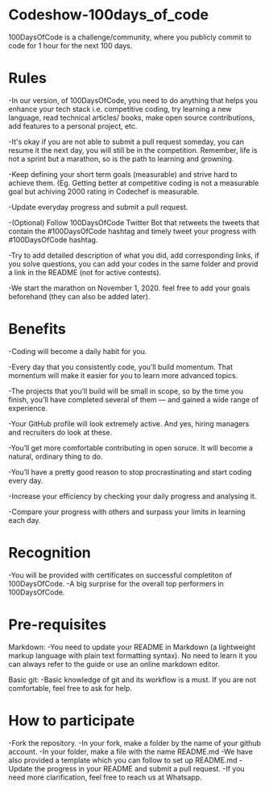 # Codeshow-100days_of_code
100DaysOfCode is a challenge/community, where you publicly commit to code for 1 hour for the next 100 days.

# Rules
-In our version, of 100DaysOfCode, you need to do anything that helps you enhance your tech stack i.e. competitive coding, try learning a new language, read technical articles/ books, make open source contributions, add features to a personal project, etc.

-It's okay if you are not able to submit a pull request someday, you can resume it the next day, you will still be in the competition. Remember, life is not a sprint but a marathon, so is the path to learning and growning.

-Keep defining your short term goals (measurable) and strive hard to achieve them. (Eg. Getting better at competitive coding is not a measurable goal but achiving 2000 rating in Codechef is measurable.

-Update everyday progress and submit a pull request.

-(Optional) Follow 100DaysOfCode Twitter Bot that retweets the tweets that contain the #100DaysOfCode hashtag and timely tweet your progress with #100DaysOfCode hashtag.

-Try to add detailed description of what you did, add corresponding links, if you solve questions, you can add your codes in the same folder and provid a link in the README (not for active contests).

-We start the marathon on November 1, 2020. feel free to add your goals beforehand (they can also be added later).

# Benefits
-Coding will become a daily habit for you.

-Every day that you consistently code, you’ll build momentum. That momentum will make it easier for you to learn more advanced topics.

-The projects that you’ll build will be small in scope, so by the time you finish, you’ll have completed several of them — and gained a wide range of experience.

-Your GitHub profile will look extremely active. And yes, hiring managers and recruiters do look at these.

-You’ll get more comfortable contributing in open soruce. It will become a natural, ordinary thing to do.

-You’ll have a pretty good reason to stop procrastinating and start coding every day.

-Increase your efficiency by checking your daily progress and analysing it.

-Compare your progress with others and surpass your limits in learning each day.

# Recognition
-You will be provided with certificates on successful completiton of 100DaysOfCode.
-A big surprise for the overall top performers in 100DaysOfCode.

# Pre-requisites
Markdown:
-You need to update your README in Markdown (a lightweight markup language with plain text formatting syntax). No need to learn it you can always refer to the guide or use an online markdown editor.

Basic git:
-Basic knowledge of git and its workflow is a must. If you are not comfortable, feel free to ask for help.


# How to participate
-Fork the repository.
-In your fork, make a folder by the name of your github account.
-In your folder, make a file with the name README.md
-We have also provided a template which you can follow to set up README.md
-Update the progress in your README and submit a pull request.
-If you need more clarification, feel free to reach us at Whatsapp.
